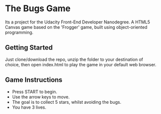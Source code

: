 # The Bugs Game
Its a project for the Udacity Front-End Developer Nanodegree. A HTML5 Canvas game based on the 'Frogger' game, built using object-oriented programming.

## Getting Started
Just clone/download the repo, unzip the folder to your destination of choice, then open index.html to play the game in your default web browser.

## Game Instructions
* Press START to begin.
* Use the arrow keys to move.
* The goal is to collect 5 stars, whilst avoiding the bugs.
* You have 3 lives.
